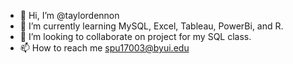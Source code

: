 - 👋 Hi, I’m @taylordennon
- 🌱 I’m currently learning MySQL, Excel, Tableau, PowerBi, and R.
- 💞️ I’m looking to collaborate on project for my SQL class.
- 📫 How to reach me spu17003@byui.edu

<!---
taylordennon/taylordennon is a ✨ special ✨ repository because its `README.md` (this file) appears on your GitHub profile.
You can click the Preview link to take a look at your changes.
--->

